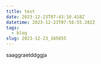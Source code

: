 ```yaml
---
title: test
date: 2023-12-23T07:43:10.418Z
datetime: 2023-12-23T07:56:55.282Z
tags:
  - blog
slug: 2023-12-23_165655
---
```

saaggraetddggja
